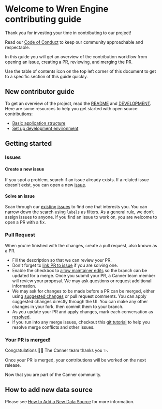 # Welcome to Wren Engine contributing guide <!-- omit in toc -->

Thank you for investing your time in contributing to our project!

Read our [Code of Conduct](../../.github/CODE_OF_CONDUCT.md) to keep our community approachable and respectable.

In this guide you will get an overview of the contribution workflow from opening an issue, creating a PR, reviewing, and merging the PR.

Use the table of contents icon on the top left corner of this document to get to a specific section of this guide quickly.

## New contributor guide

To get an overview of the project, read the [README](../README.md) and [DEVELOPMENT](development). Here are some resources to help you get started with open source contributions:

- [Basic application structure](../README.md#application-structure)
- [Set up development environment](development#getting-started)

## Getting started

### Issues

#### Create a new issue

If you spot a problem, search if an issue already exists. If a related issue doesn't exist, you can open a new [issue](https://github.com/Canner/wren-engine/issues/new).

#### Solve an issue

Scan through our [existing issues](https://github.com/Canner/wren-engine/issues) to find one that interests you. You can narrow down the search using `labels` as filters. As a general rule, we don’t assign issues to anyone. If you find an issue to work on, you are welcome to open a PR with a fix.

### Pull Request

When you're finished with the changes, create a pull request, also known as a PR.
- Fill the description so that we can review your PR.
- Don't forget to [link PR to issue](https://docs.github.com/en/issues/tracking-your-work-with-issues/linking-a-pull-request-to-an-issue) if you are solving one.
- Enable the checkbox to [allow maintainer edits](https://docs.github.com/en/github/collaborating-with-issues-and-pull-requests/allowing-changes-to-a-pull-request-branch-created-from-a-fork) so the branch can be updated for a merge.
  Once you submit your PR, a Canner team member will review your proposal. We may ask questions or request additional information.
- We may ask for changes to be made before a PR can be merged, either using [suggested changes](https://docs.github.com/en/github/collaborating-with-issues-and-pull-requests/incorporating-feedback-in-your-pull-request) or pull request comments. You can apply suggested changes directly through the UI. You can make any other changes in your fork, then commit them to your branch.
- As you update your PR and apply changes, mark each conversation as [resolved](https://docs.github.com/en/github/collaborating-with-issues-and-pull-requests/commenting-on-a-pull-request#resolving-conversations).
- If you run into any merge issues, checkout this [git tutorial](https://github.com/skills/resolve-merge-conflicts) to help you resolve merge conflicts and other issues.

### Your PR is merged!

Congratulations :tada::tada: The Canner team thanks you :sparkles:.

Once your PR is merged, your contributions will be worked on the next release.

Now that you are part of the Canner community.

## How to add new data source
Please see [How to Add a New Data Source](how-to-add-data-source.md) for more information.
